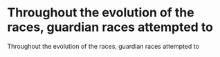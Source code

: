 # Throughout the evolution of the races, guardian races attempted to

Throughout the evolution of the races, guardian races attempted to